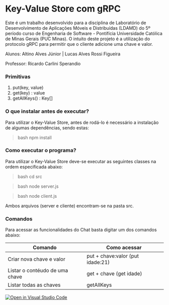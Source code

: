 # Key-Value Store com gRPC

Este é um trabalho desenvolvido para a disciplina de Laboratório de Desenvolvimento de Aplicações Móveis e Distribuídas (LDAMD) do 5º período curso de Engenharia de Software - Pontifícia Universidade Católica de Minas Gerais (PUC Minas). O intuito deste projeto é a utilização do protocolo gRPC para permitir que o cliente adicione uma chave e valor.

Alunos: Altino Alves Júnior | Lucas Alves Rossi Figueira
 
 Professor: Ricardo Carlini Sperandio

### Primitivas

1. put(key, value)
2. get(key) : value
3. getAllKeys() : Key[]

### O que instalar antes de executar?

Para utilizar o Key-Value Store, antes de rodá-lo é necessário a instalação de algumas dependências, sendo estas:
>bash
> npm install
>

### Como executar o programa?

Para utilizar o Key-Value Store deve-se executar as seguintes classes na ordem especificada abaixo:
>bash
> cd src
>

>bash
> node server.js
>

>bash
> node client.js
>

Ambos arquivos (server e cliente) encontram-se na pasta src.

### Comandos

Para acessar as funcionalidades do Chat basta digitar um dos comandos abaixo:

| Comando                  | Como acessar                                                                     |
|--------------------------|----------------------------------------------------------------------------------|
| Criar nova chave e valor | put + chave:valor (put idade:21) |
| Listar o contéudo de uma chave| get + chave (get idade) |
| Listar todas as chaves    | getAllKeys |

[![Open in Visual Studio Code](https://classroom.github.com/assets/open-in-vscode-f059dc9a6f8d3a56e377f745f24479a46679e63a5d9fe6f495e02850cd0d8118.svg)](https://classroom.github.com/online_ide?assignment_repo_id=5833223&assignment_repo_type=AssignmentRepo)
